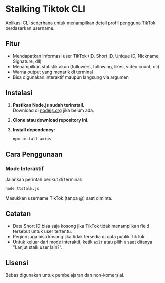 # Stalking Tiktok CLI

Aplikasi CLI sederhana untuk menampilkan detail profil pengguna TikTok berdasarkan username.

## Fitur

- Mendapatkan informasi user TikTok (ID, Short ID, Unique ID, Nickname, Signature, dll)
- Menampilkan statistik akun (followers, following, likes, video count, dll)
- Warna output yang menarik di terminal
- Bisa digunakan interaktif maupun langsung via argumen

## Instalasi

1. **Pastikan Node.js sudah terinstall.**  
   Download di [nodejs.org](https://nodejs.org/) jika belum ada.

2. **Clone atau download repository ini.**

3. **Install dependency:**
   ```bash
   npm install axios
   ```

## Cara Penggunaan

### Mode Interaktif

Jalankan perintah berikut di terminal:

```bash
node ttstalk.js
```

Masukkan username TikTok (tanpa @) saat diminta.

## Catatan

- Data Short ID bisa saja kosong jika TikTok tidak menampilkan field tersebut untuk user tertentu.
- Region juga bisa kosong jika tidak tersedia di data publik TikTok.
- Untuk keluar dari mode interaktif, ketik `exit` atau pilih `n` saat ditanya "Lanjut stalk user lain?".

## Lisensi

Bebas digunakan untuk pembelajaran dan non-komersial.


